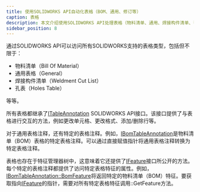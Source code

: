 ```yaml
---
title: 使用SOLIDWORKS API自动化表格（BOM、通用、修订等）
caption: 表格
description: 本文介绍使用SOLIDWORKS API处理表格（物料清单、通用、焊接构件清单、孔表）的函数。
sidebar_position: 8
---
```

通过SOLIDWORKS API可以访问所有SOLIDWORKS支持的表格类型，包括但不限于：

* 物料清单（Bill Of Material）
* 通用表格（General）
* 焊接构件清单（Weldment Cut List）
* 孔表（Holes Table）

等等。

所有表格都继承了[ITableAnnotation](https://help.solidworks.com/2012/english/api/sldworksapi/SolidWorks.Interop.sldworks~SolidWorks.Interop.sldworks.ITableAnnotation.html) SOLIDWORKS API接口。该接口提供了与表格进行交互的方法，例如更改单元格、更改格式、添加/删除行等。

对于通用表格注释，还有特定的表格注释。例如，[IBomTableAnnotation](https://help.solidworks.com/2012/english/api/sldworksapi/SolidWorks.Interop.sldworks~SolidWorks.Interop.sldworks.IBomTableAnnotation.html)是物料清单（BOM）表格的特定表格注释。可以通过直接赋值指针将通用表格注释转换为特定表格注释。

表格也存在于特征管理器树中，这意味着它还提供了[IFeature](https://help.solidworks.com/2012/english/api/sldworksapi/solidworks.interop.sldworks~solidworks.interop.sldworks.ifeature.html)接口所公开的方法。每个特定的表格注释都提供了访问特定表格特征的属性。例如，[IBomTableAnnotation::BomFeature](https://help.solidworks.com/2012/english/api/sldworksapi/solidworks.interop.sldworks~solidworks.interop.sldworks.ibomtableannotation~bomfeature.html)将返回特定的物料清单（BOM）特征。要获取指向[IFeature](https://help.solidworks.com/2012/english/api/sldworksapi/solidworks.interop.sldworks~solidworks.interop.sldworks.ifeature.html)的指针，需要对所有特定表格特征调用::GetFeature方法。